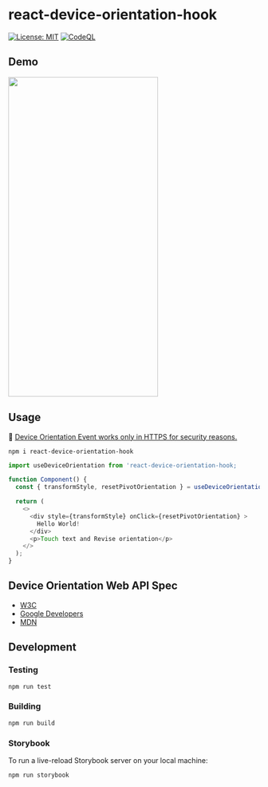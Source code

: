 # react-device-orientation-hook

[![License: MIT](https://img.shields.io/badge/License-MIT-green.svg)](https://opensource.org/licenses/MIT)
[![CodeQL](https://github.com/doong-jo/react-device-orientation-hook/actions/workflows/codeql-analysis.yml/badge.svg)](https://github.com/doong-jo/react-device-orientation-hook/actions/workflows/codeql-analysis.yml)

## Demo

<img src="https://user-images.githubusercontent.com/22005861/123515869-3d9c5b00-d6d4-11eb-8404-b1d148e7f365.gif" width="300" height="640" />

## Usage
📌  [Device Orientation Event works only in HTTPS for security reasons.](https://w3c.github.io/deviceorientation/#security-and-privacy)

```
npm i react-device-orientation-hook
```

```typescript
import useDeviceOrientation from 'react-device-orientation-hook;

function Component() {
  const { transformStyle, resetPivotOrientation } = useDeviceOrientation();

  return (
    <>
      <div style={transformStyle} onClick={resetPivotOrientation} >
        Hello World!
      </div>
      <p>Touch text and Revise orientation</p>
    </>
  );
}
```

## Device Orientation Web API Spec
- [W3C](https://www.w3.org/TR/orientation-event/)
- [Google Developers](https://developers.google.com/web/fundamentals/native-hardware/device-orientation)
- [MDN](https://developer.mozilla.org/en-US/docs/Web/API/Window/deviceorientation_event)

## Development

### Testing

```
npm run test
```

### Building

```
npm run build
```

### Storybook

To run a live-reload Storybook server on your local machine:

```
npm run storybook
```
